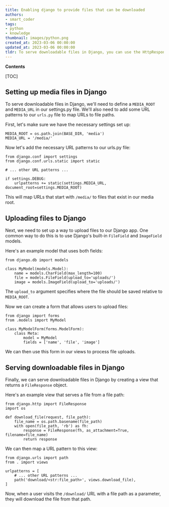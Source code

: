 ```yaml
---
title: Enabling django to provide files that can be downloaded
authors:
- smart_coder
tags:
- python
- knowledge
thumbnail: images/python.png
created_at: 2023-03-06 00:00:00
updated_at: 2023-03-06 00:00:00
tldr: To serve downloadable files in Django, you can use the HttpResponse and FileResponse classes to send the file contents and set appropriate headers.
---
```


**Contents**

[TOC]

## Setting up media files in Django

To serve downloadable files in Django, we'll need to define a `MEDIA_ROOT` and `MEDIA_URL` in our settings.py file. We'll also need to add some URL patterns to our `urls.py` file to map URLs to file paths.

First, let's make sure we have the necessary settings set up:

```
MEDIA_ROOT = os.path.join(BASE_DIR, 'media')
MEDIA_URL = '/media/'
```

Now let's add the necessary URL patterns to our urls.py file:

```
from django.conf import settings
from django.conf.urls.static import static

# ... other URL patterns ...

if settings.DEBUG:
    urlpatterns += static(settings.MEDIA_URL, document_root=settings.MEDIA_ROOT)
```

This will map URLs that start with `/media/` to files that exist in our media root.


## Uploading files to Django

Next, we need to set up a way to upload files to our Django app. One common way to do this is to use Django's built-in `FileField` and `ImageField` models.

Here's an example model that uses both fields:

```
from django.db import models

class MyModel(models.Model):
    name = models.CharField(max_length=100)
    file = models.FileField(upload_to='uploads/')
    image = models.ImageField(upload_to='uploads/')
```

The `upload_to` argument specifies where the file should be saved relative to `MEDIA_ROOT`.

Now we can create a form that allows users to upload files:

```
from django import forms
from .models import MyModel

class MyModelForm(forms.ModelForm):
    class Meta:
        model = MyModel
        fields = ['name', 'file', 'image']
```

We can then use this form in our views to process file uploads.


## Serving downloadable files in Django

Finally, we can serve downloadable files in Django by creating a view that returns a `FileResponse` object.

Here's an example view that serves a file from a file path:

```
from django.http import FileResponse
import os

def download_file(request, file_path):
    file_name = os.path.basename(file_path)
    with open(file_path, 'rb') as fh:
        response = FileResponse(fh, as_attachment=True, filename=file_name)
        return response
```

We can then map a URL pattern to this view:

```
from django.urls import path
from . import views

urlpatterns = [
    # ... other URL patterns ...
    path('download/<str:file_path>', views.download_file),
]
```

Now, when a user visits the `/download/` URL with a file path as a parameter, they will download the file from that path.
